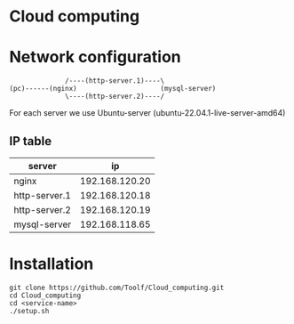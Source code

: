 # Cloud computing

# Network configuration
```
              /----(http-server.1)----\
(pc)------(nginx)                     (mysql-server)
              \----(http-server.2)----/
```

For each server we use Ubuntu-server (ubuntu-22.04.1-live-server-amd64)

## IP table

| server        | ip             |
| ------------- | -------------- |
| nginx         | 192.168.120.20 |
| http-server.1 | 192.168.120.18 |
| http-server.2 | 192.168.120.19 |
| mysql-server  | 192.168.118.65 |


# Installation

```
git clone https://github.com/Toolf/Cloud_computing.git
cd Cloud_computing
cd <service-name>
./setup.sh
```